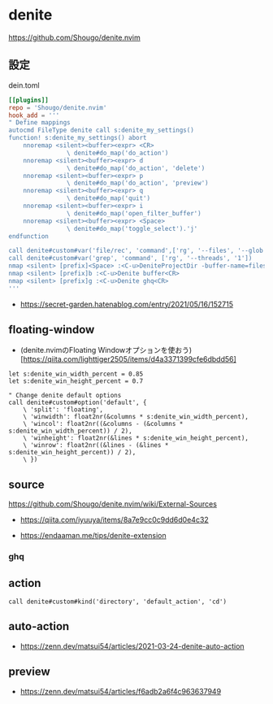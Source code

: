 # denite

<https://github.com/Shougo/denite.nvim>

## 設定
dein.toml

```toml
[[plugins]]
repo = 'Shougo/denite.nvim'
hook_add = '''
" Define mappings
autocmd FileType denite call s:denite_my_settings()
function! s:denite_my_settings() abort
    nnoremap <silent><buffer><expr> <CR>
                \ denite#do_map('do_action')
    nnoremap <silent><buffer><expr> d
                \ denite#do_map('do_action', 'delete')
    nnoremap <silent><buffer><expr> p
                \ denite#do_map('do_action', 'preview')
    nnoremap <silent><buffer><expr> q
                \ denite#do_map('quit')
    nnoremap <silent><buffer><expr> i
                \ denite#do_map('open_filter_buffer')
    nnoremap <silent><buffer><expr> <Space>
                \ denite#do_map('toggle_select').'j'
endfunction

call denite#custom#var('file/rec', 'command',['rg', '--files', '--glob', '!.git'])
call denite#custom#var('grep', 'command', ['rg', '--threads', '1'])
nmap <silent> [prefix]<Space> :<C-u>DeniteProjectDir -buffer-name=files file/rec buffer<CR>
nmap <silent> [prefix]b :<C-u>Denite buffer<CR>
nmap <silent> [prefix]g :<C-u>Denite ghq<CR>
'''
```

* https://secret-garden.hatenablog.com/entry/2021/05/16/152715

## floating-window

* (denite.nvimのFloating Windowオプションを使おう)[https://qiita.com/lighttiger2505/items/d4a3371399cfe6dbdd56]

```vim
let s:denite_win_width_percent = 0.85
let s:denite_win_height_percent = 0.7

" Change denite default options
call denite#custom#option('default', {
    \ 'split': 'floating',
    \ 'winwidth': float2nr(&columns * s:denite_win_width_percent),
    \ 'wincol': float2nr((&columns - (&columns * s:denite_win_width_percent)) / 2),
    \ 'winheight': float2nr(&lines * s:denite_win_height_percent),
    \ 'winrow': float2nr((&lines - (&lines * s:denite_win_height_percent)) / 2),
    \ })
```

## source

<https://github.com/Shougo/denite.nvim/wiki/External-Sources>
* https://qiita.com/iyuuya/items/8a7e9cc0c9dd6d0e4c32

* <https://endaaman.me/tips/denite-extension>

### ghq

## action

```vim
call denite#custom#kind('directory', 'default_action', 'cd')
```

## auto-action

* https://zenn.dev/matsui54/articles/2021-03-24-denite-auto-action


## preview

* https://zenn.dev/matsui54/articles/f6adb2a6f4c963637949


